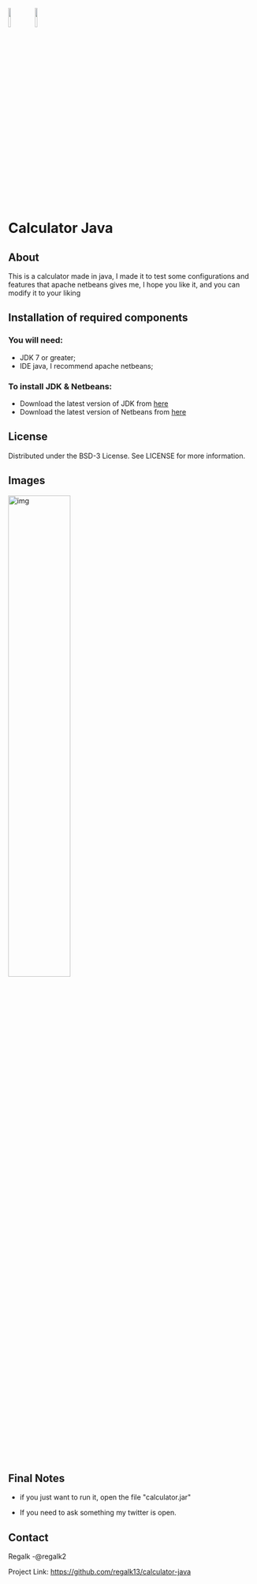 <code><img width="10%" src="https://www.vectorlogo.zone/logos/java/java-ar21.svg"></code>
<code><img width="10%" src="https://www.vectorlogo.zone/logos/git-scm/git-scm-ar21.svg"></code>

# Calculator Java

## About

This is a calculator made in java, I made it to test some configurations and features that apache netbeans gives me, I hope you like it, and you can modify it to your liking



## Installation of required components

### You will need:
 - JDK 7 or greater;
 - IDE java, I recommend apache netbeans;
 
### To install JDK & Netbeans:

- Download the latest version of JDK from [here](https://www.oracle.com/java/technologies/javase-downloads.html)
- Download the latest version of Netbeans from [here](https://netbeans.apache.org/download/index.html)

## License

Distributed under the BSD-3 License. See LICENSE for more information.

## Images
<img alt="img" src="https://user-images.githubusercontent.com/72028266/98610426-8aeec800-22bd-11eb-8a96-96ec31272429.png" width="50%" height="auto" />

## Final Notes

- if you just want to run it, open the file "calculator.jar"

- If you need to ask something my twitter is open.

## Contact

Regalk -@regalk2

Project Link: https://github.com/regalk13/calculator-java
